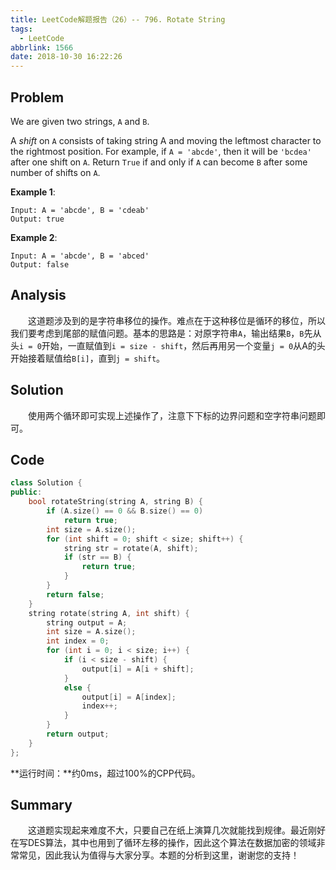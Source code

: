 ```yaml
---
title: LeetCode解题报告（26）-- 796. Rotate String
tags:
  - LeetCode
abbrlink: 1566
date: 2018-10-30 16:22:26
---
```

## Problem
We are given two strings, `A` and `B`.

A *shift* on `A` consists of taking string A and moving the leftmost character to the rightmost position. For example, if `A = 'abcde'`, then it will be `'bcdea'` after one shift on `A`. Return `True` if and only if `A` can become `B` after some number of shifts on `A`.
<!-- more -->

**Example 1**:
```
Input: A = 'abcde', B = 'cdeab'
Output: true
```

**Example 2**:
```
Input: A = 'abcde', B = 'abced'
Output: false
```

## Analysis
&emsp;&emsp;这道题涉及到的是字符串移位的操作。难点在于这种移位是循环的移位，所以我们要考虑到尾部的赋值问题。基本的思路是：对原字符串`A`，输出结果`B`，`B`先从头`i = 0`开始，一直赋值到`i = size - shift`，然后再用另一个变量`j = 0`从A的头开始接着赋值给`B[i]`，直到`j = shift`。

## Solution
&emsp;&emsp;使用两个循环即可实现上述操作了，注意下下标的边界问题和空字符串问题即可。

## Code
```C++
class Solution {
public:
    bool rotateString(string A, string B) {
        if (A.size() == 0 && B.size() == 0)
            return true;
        int size = A.size();
        for (int shift = 0; shift < size; shift++) {
            string str = rotate(A, shift);
            if (str == B) {
                return true;
            }
        }
        return false;
    }
    string rotate(string A, int shift) {
        string output = A;
        int size = A.size();
        int index = 0;
        for (int i = 0; i < size; i++) {
            if (i < size - shift) {
                output[i] = A[i + shift];
            }
            else {
                output[i] = A[index];
                index++;
            }
        }
        return output;
    }
};
```
**运行时间：**约0ms，超过100%的CPP代码。
## Summary
&emsp;&emsp;这道题实现起来难度不大，只要自己在纸上演算几次就能找到规律。最近刚好在写DES算法，其中也用到了循环左移的操作，因此这个算法在数据加密的领域非常常见，因此我认为值得与大家分享。本题的分析到这里，谢谢您的支持！
